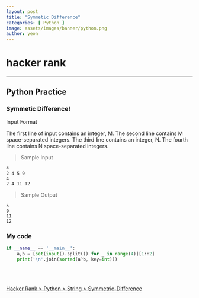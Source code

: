 ```yaml
---
layout: post
title: "Symmetic Difference"
categories: [ Python ]
image: assets/images/banner/python.png
author: yeon
---
```


# hacker rank
---
## Python Practice
### Symmetic Difference!

Input Format

The first line of input contains an integer, M. 
The second line contains M space-separated integers. 
The third line contains an integer, N. 
The fourth line contains N space-separated integers.

> Sample Input
~~~
4
2 4 5 9
4
2 4 11 12
~~~

> Sample Output
~~~
5
9
11
12
~~~

### My code
```python
if __name__ == '__main__':
    a,b = [set(input().split()) for _ in range(4)][1::2]
    print('\n'.join(sorted(a^b, key=int)))
```

<br>
<br>

[Hacker Rank > Python > String > Symmetric-Difference ](https://www.hackerrank.com/challenges/symmetric-difference/problem)
